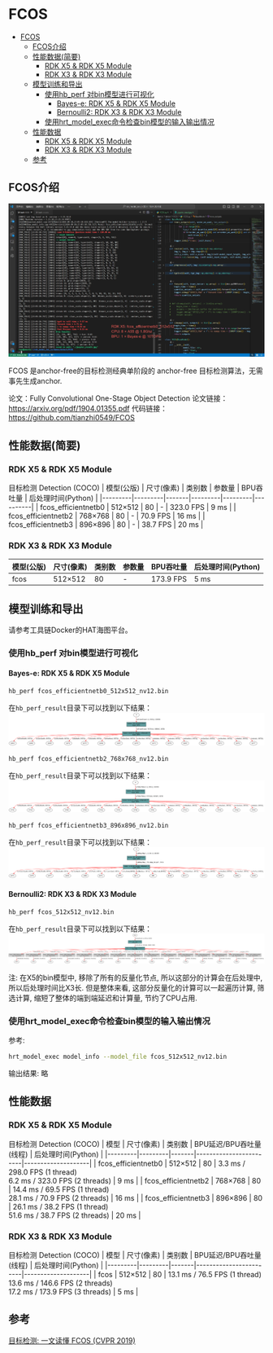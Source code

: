 # FCOS
- [FCOS](#fcos)
  - [FCOS介绍](#fcos介绍)
  - [性能数据(简要)](#性能数据简要)
    - [RDK X5 \& RDK X5 Module](#rdk-x5--rdk-x5-module)
    - [RDK X3 \& RDK X3 Module](#rdk-x3--rdk-x3-module)
  - [模型训练和导出](#模型训练和导出)
    - [使用hb\_perf 对bin模型进行可视化](#使用hb_perf-对bin模型进行可视化)
      - [Bayes-e: RDK X5 \& RDK X5 Module](#bayes-e-rdk-x5--rdk-x5-module)
      - [Bernoulli2: RDK X3 \& RDK X3 Module](#bernoulli2-rdk-x3--rdk-x3-module)
    - [使用hrt\_model\_exec命令检查bin模型的输入输出情况](#使用hrt_model_exec命令检查bin模型的输入输出情况)
  - [性能数据](#性能数据)
    - [RDK X5 \& RDK X5 Module](#rdk-x5--rdk-x5-module-1)
    - [RDK X3 \& RDK X3 Module](#rdk-x3--rdk-x3-module-1)
  - [参考](#参考)


## FCOS介绍

![](imgs/demo_rdkx5_fcos_detect.jpg)

FCOS 是anchor-free的目标检测经典单阶段的 anchor-free 目标检测算法，无需事先生成anchor.

论文：Fully Convolutional One-Stage Object Detection
论文链接：https://arxiv.org/pdf/1904.01355.pdf
代码链接：https://github.com/tianzhi0549/FCOS


## 性能数据(简要)
### RDK X5 & RDK X5 Module

目标检测 Detection (COCO)
| 模型(公版) | 尺寸(像素) | 类别数 | 参数量 | BPU吞吐量 | 后处理时间(Python) |
|---------|---------|-------|---------|---------|----------|
| fcos_efficientnetb0 | 512×512 | 80 | - | 323.0 FPS | 9 ms |
| fcos_efficientnetb2 | 768×768 | 80 | - | 70.9 FPS | 16 ms |
| fcos_efficientnetb3 | 896×896 | 80 | - | 38.7 FPS | 20 ms |

### RDK X3 & RDK X3 Module
| 模型(公版) | 尺寸(像素) | 类别数 | 参数量 | BPU吞吐量 | 后处理时间(Python) |
|---------|---------|-------|---------|---------|----------|
| fcos | 512×512 | 80 | - | 173.9 FPS | 5 ms |

## 模型训练和导出
请参考工具链Docker的HAT海图平台。

### 使用hb_perf 对bin模型进行可视化
#### Bayes-e: RDK X5 & RDK X5 Module
```bash
hb_perf fcos_efficientnetb0_512x512_nv12.bin
```
在`hb_perf_result`目录下可以找到以下结果：
![](imgs/fcos_efficientnetb0_512x512_nv12.png)


```bash
hb_perf fcos_efficientnetb2_768x768_nv12.bin
```
在`hb_perf_result`目录下可以找到以下结果：
![](imgs/fcos_efficientnetb2_768x768_nv12.png)


```bash
hb_perf fcos_efficientnetb3_896x896_nv12.bin
```
在`hb_perf_result`目录下可以找到以下结果：
![](imgs/fcos_efficientnetb3_896x896_nv12.png)

#### Bernoulli2: RDK X3 & RDK X3 Module
```bash
hb_perf fcos_512x512_nv12.bin
```
在`hb_perf_result`目录下可以找到以下结果：
![](imgs/fcos_512x512_nv12.png)

注: 在X5的bin模型中, 移除了所有的反量化节点, 所以这部分的计算会在后处理中, 所以后处理时间比X3长. 但是整体来看, 这部分反量化的计算可以一起遍历计算, 筛选计算, 缩短了整体的端到端延迟和计算量, 节约了CPU占用.

### 使用hrt_model_exec命令检查bin模型的输入输出情况
参考: 
```bash
hrt_model_exec model_info --model_file fcos_512x512_nv12.bin
```
输出结果:
略


## 性能数据

### RDK X5 & RDK X5 Module
目标检测 Detection (COCO)
| 模型 | 尺寸(像素) | 类别数 | BPU延迟/BPU吞吐量(线程) | 后处理时间(Python) |
|---------|---------|-------|------------------------|--------------------|
| fcos_efficientnetb0 | 512×512 | 80 |  3.3 ms / 298.0 FPS (1 thread) <br/> 6.2 ms / 323.0 FPS (2 threads) | 9 ms |
| fcos_efficientnetb2 | 768×768 | 80 | 14.4 ms / 69.5 FPS (1 thread) <br/> 28.1 ms / 70.9 FPS (2 threads) | 16 ms |
| fcos_efficientnetb3 | 896×896 | 80 |  26.1 ms / 38.2 FPS (1 thread) <br/> 51.6 ms / 38.7 FPS (2 threads) | 20 ms |

### RDK X3 & RDK X3 Module
目标检测 Detection (COCO)
| 模型 | 尺寸(像素) | 类别数 | BPU延迟/BPU吞吐量(线程) | 后处理时间(Python) |
|---------|---------|-------|------------------------|--------------------|
| fcos | 512×512 | 80 |  13.1 ms / 76.5 FPS (1 thread) <br/> 13.6 ms / 146.6 FPS (2 threads) <br/> 17.2 ms / 173.9 FPS (3 threads) | 5 ms |

## 参考

[目标检测: 一文读懂 FCOS (CVPR 2019)](https://blog.csdn.net/weixin_46142822/article/details/123958529)